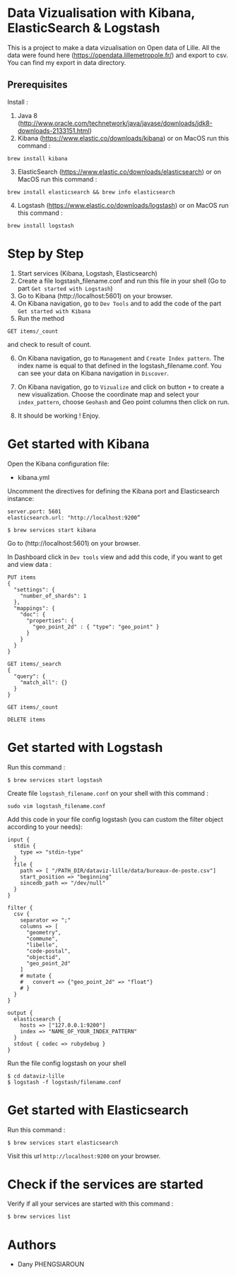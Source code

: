 # Data Vizualisation with Kibana, ElasticSearch & Logstash

This is a project to make a data vizualisation on Open data of Lille.
All the data were found here (https://opendata.lillemetropole.fr/) and export to csv.
You can find my export in data directory.

## Prerequisites
Install :
1. Java 8 (http://www.oracle.com/technetwork/java/javase/downloads/jdk8-downloads-2133151.html)
2. Kibana (https://www.elastic.co/downloads/kibana)
or on MacOS run this command :
```
brew install kibana
```
3. ElasticSearch (https://www.elastic.co/downloads/elasticsearch)
or on MacOS run this command :
```
brew install elasticsearch && brew info elasticsearch
```
4. Logstash (https://www.elastic.co/downloads/logstash)
or on MacOS run this command :
```
brew install logstash
```

# Step by Step
1. Start services (Kibana, Logstash, Elasticsearch)
2. Create a file logstash_filename.conf and run this file in your shell (Go to part `Get started with Logstash`)
3. Go to Kibana (http://localhost:5601) on your browser.
4. On Kibana navigation, go to `Dev Tools` and to add the code of the part `Get started with Kibana` 
5. Run the method 
```
GET items/_count
```
and check to result of count.

6. On Kibana navigation, go to `Management` and `Create Index pattern`. The index name is equal to that defined in the logstash_filename.conf. You can see your data on Kibana navigation in `Discover`.

7. On Kibana navigation, go to `Vizualize` and click on button `+` to create a new visualization. Choose the coordinate map and select your `index_pattern`, choose `Geohash` and Geo point columns then click on run.

8. It should be working ! Enjoy.


# Get started with Kibana
Open the Kibana configuration file:  
- kibana.yml

Uncomment the directives for defining the Kibana port and Elasticsearch instance:
```
server.port: 5601
elasticsearch.url: "http://localhost:9200”
```


```
$ brew services start kibana
```

Go to (http://localhost:5601) on your browser.

In Dashboard click in `Dev tools` view and add this code, if you want to get and view data :
```
PUT items
{
  "settings": {
    "number_of_shards": 1
  }, 
  "mappings": {
    "doc": {
      "properties": {
        "geo_point_2d" : { "type": "geo_point" }
      }
    }
  }
}

GET items/_search
{
  "query": {
    "match_all": {}
  }
}

GET items/_count

DELETE items
```

# Get started with Logstash
Run this command :
```
$ brew services start logstash
```

Create file `logstash_filename.conf` on your shell with this command :
```
sudo vim logstash_filename.conf
```

Add this code in your file config logstash (you can custom the filter object according to your needs):
```
input {
  stdin {
    type => "stdin-type"
  }
  file {
    path => [ "/PATH_DIR/dataviz-lille/data/bureaux-de-poste.csv"]
    start_position => "beginning"
    sincedb_path => "/dev/null"
  }
}

filter {
  csv {
    separator => ";"
    columns => [
      "geometry",
      "commune",
      "libelle",
      "code-postal",
      "objectid",
      "geo_point_2d"
    ]
    # mutate {
    #   convert => {"geo_point_2d" => "float"}
    # }
  }
}

output {
  elasticsearch {
    hosts => ["127.0.0.1:9200"] 
    index => "NAME_OF_YOUR_INDEX_PATTERN"
  }
  stdout { codec => rubydebug }
}
```

Run the file config logstash on your shell

```
$ cd dataviz-lille
$ logstash -f logstash/filename.conf
```

# Get started with Elasticsearch
Run this command :
```
$ brew services start elasticsearch
```
Visit this url `http://localhost:9200` on your browser.


# Check if the services are started
Verify if all your services are started with this command :
```
$ brew services list
```

# Authors

- Dany PHENGSIAROUN